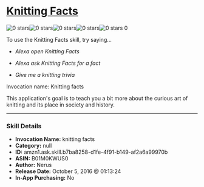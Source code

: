 # [Knitting Facts](http://alexa.amazon.com/#skills/amzn1.ask.skill.b7ba8258-d1fe-4f91-b149-af2a6a99970b)
![0 stars](../../images/ic_star_border_black_18dp_1x.png)![0 stars](../../images/ic_star_border_black_18dp_1x.png)![0 stars](../../images/ic_star_border_black_18dp_1x.png)![0 stars](../../images/ic_star_border_black_18dp_1x.png)![0 stars](../../images/ic_star_border_black_18dp_1x.png) 0

To use the Knitting Facts skill, try saying...

* *Alexa open Knitting Facts*

* *Alexa ask Knitting Facts for a fact*

* *Give me a knitting trivia*

Invocation name: Knitting facts

This application's goal is to teach you a bit more about the curious art of knitting and its place in society and history.

***

### Skill Details

* **Invocation Name:** knitting facts
* **Category:** null
* **ID:** amzn1.ask.skill.b7ba8258-d1fe-4f91-b149-af2a6a99970b
* **ASIN:** B01M0KWUS0
* **Author:** Nerus
* **Release Date:** October 5, 2016 @ 01:13:24
* **In-App Purchasing:** No
